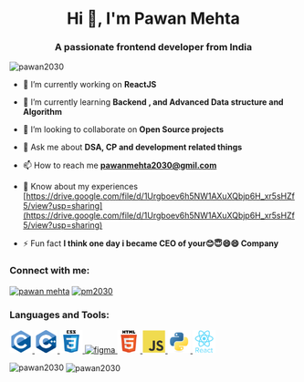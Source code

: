 <h1 align="center">Hi 👋, I'm Pawan Mehta</h1>
<h3 align="center">A passionate frontend developer from India</h3>

<p align="left"> <img src="https://komarev.com/ghpvc/?username=pawan2030&label=Profile%20views&color=0e75b6&style=flat" alt="pawan2030" /> </p>

- 🔭 I’m currently working on **ReactJS**

- 🌱 I’m currently learning **Backend , and Advanced Data structure and Algorithm**

- 👯 I’m looking to collaborate on **Open Source projects**

- 💬 Ask me about **DSA, CP and development related things**

- 📫 How to reach me **pawanmehta2030@gmil.com**

- 📄 Know about my experiences [https://drive.google.com/file/d/1Urgboev6h5NW1AXuXQbjp6H_xr5sHZf5/view?usp=sharing](https://drive.google.com/file/d/1Urgboev6h5NW1AXuXQbjp6H_xr5sHZf5/view?usp=sharing)

- ⚡ Fun fact **I think one day i became CEO of your😊😇😄😄 Company**

<h3 align="left">Connect with me:</h3>
<p align="left">
<a href="https://linkedin.com/in/pawan mehta" target="blank"><img align="center" src="https://raw.githubusercontent.com/rahuldkjain/github-profile-readme-generator/master/src/images/icons/Social/linked-in-alt.svg" alt="pawan mehta" height="30" width="40" /></a>
<a href="https://www.leetcode.com/pm2030" target="blank"><img align="center" src="https://raw.githubusercontent.com/rahuldkjain/github-profile-readme-generator/master/src/images/icons/Social/leet-code.svg" alt="pm2030" height="30" width="40" /></a>
</p>

<h3 align="left">Languages and Tools:</h3>
<p align="left"> <a href="https://www.cprogramming.com/" target="_blank" rel="noreferrer"> <img src="https://raw.githubusercontent.com/devicons/devicon/master/icons/c/c-original.svg" alt="c" width="40" height="40"/> </a> <a href="https://www.w3schools.com/cpp/" target="_blank" rel="noreferrer"> <img src="https://raw.githubusercontent.com/devicons/devicon/master/icons/cplusplus/cplusplus-original.svg" alt="cplusplus" width="40" height="40"/> </a> <a href="https://www.w3schools.com/css/" target="_blank" rel="noreferrer"> <img src="https://raw.githubusercontent.com/devicons/devicon/master/icons/css3/css3-original-wordmark.svg" alt="css3" width="40" height="40"/> </a> <a href="https://www.figma.com/" target="_blank" rel="noreferrer"> <img src="https://www.vectorlogo.zone/logos/figma/figma-icon.svg" alt="figma" width="40" height="40"/> </a> <a href="https://www.w3.org/html/" target="_blank" rel="noreferrer"> <img src="https://raw.githubusercontent.com/devicons/devicon/master/icons/html5/html5-original-wordmark.svg" alt="html5" width="40" height="40"/> </a> <a href="https://developer.mozilla.org/en-US/docs/Web/JavaScript" target="_blank" rel="noreferrer"> <img src="https://raw.githubusercontent.com/devicons/devicon/master/icons/javascript/javascript-original.svg" alt="javascript" width="40" height="40"/> </a> <a href="https://www.python.org" target="_blank" rel="noreferrer"> <img src="https://raw.githubusercontent.com/devicons/devicon/master/icons/python/python-original.svg" alt="python" width="40" height="40"/> </a> <a href="https://reactjs.org/" target="_blank" rel="noreferrer"> <img src="https://raw.githubusercontent.com/devicons/devicon/master/icons/react/react-original-wordmark.svg" alt="react" width="40" height="40"/> </a> </p>

<p><img align="left" src="https://github-readme-stats.vercel.app/api/top-langs?username=pawan2030&show_icons=true&locale=en&layout=compact" alt="pawan2030" /></p>

<p>&nbsp;<img align="center" src="https://github-readme-stats.vercel.app/api?username=pawan2030&show_icons=true&locale=en" alt="pawan2030" /></p>
